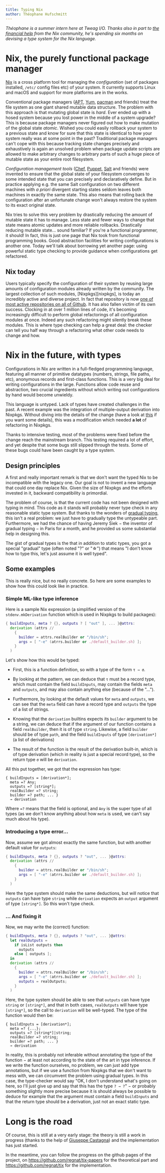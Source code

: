 ```yaml
---
title: Typing Nix
author: Théophane Hufschmitt
---
```


*Théophane is a summer intern here at Tweag I/O. Thanks also in part
to [the financial help][gofundme] from the Nix community, he's
spending six months on devising a type system for the Nix language.*

[gofundme]: https://www.gofundme.com/typing-nix

# Nix, the purely functional package manager

[Nix][nix] is a cross platform tool for managing the *configuration*
(set of packages installed, `/etc/` config files etc) of your system.
It currently supports Linux and macOS and support for more platforms
are in the works.

Conventional package managers
([APT][apt], [Yum][yum], [pacman][pacman] and friends) treat the file
system as one giant shared mutable data structure. The problem with
this approach is that mutating global state is *hard*. Ever ended up
with a hosed system because you lost power in the middle of a system
upgrade? This is because package managers never figured out how to
make mutation of the global state *atomic*. Wished you could easily
rollback your system to a previous state and know for sure that this
state is identical to how your system really was at some point in the
past? Traditional package managers can't cope with this because
tracking state changes precisely and exhaustively is again an unsolved
problem when package update scripts are allowed to make arbitrary
changes to arbitrary parts of such a huge piece of mutable state as
your entire root filesystem.

*Configuration management tools*
([Chef][chef], [Puppet][puppet], [Salt][salt] and friends) were
invented to ensure that the global state of your filesystem converges
to some intended state that you can precisely and declaratively
define. But in practice applying e.g. the same Salt configuration on
two different machines with *a priori* divergent starting states
seldom leaves both machines in exactly the same state. This also means
that rolling back the configuration after an unfortunate change won't
always restore the system to its exact original state.

Nix tries to solve this very problem by drastically reducing the
amount of mutable state it has to manage. Less state and fewer ways to
change that state means atomic updates and more reliable rollbacks.
Drastically reducing mutable state... sound familiar? If you're
a functional programmer, it should! In fact, this is just one page
that Nix took from functional programming books. Good abstraction
facilities for writing configurations is another one. Today we'll talk
about borrowing yet another page: using powerful static type checking
to provide guidance when configurations get refactored.

[nix]: https://nixos.org/nix
[apt]: https://wiki.debian.org/Apt
[yum]: http://yum.baseurl.org/
[pacman]: https://wiki.archlinux.org/index.php/pacman
[chef]: https://www.chef.io/chef/
[puppet]: https://puppet.com/solutions/configuration-management
[salt]: https://saltstack.com/

## Nix today

Users typically specify the configuration of their system by reusing
large amounts of configuration modules already written by the
community. The largest collection of such modules, [Nixpkgs][nixpkgs],
is today an incredibly active and diverse project. In fact that
repository is
now [one of most active repositories on all of Github][octoverse]. It
has also fallen victim of its own success. Clocking in at over
1 million lines of code, it's becoming increasingly difficult to
perform global refactorings of all configuration modules at once.
Indeed any such refactoring might silently break these modules. This
is where type checking can help a great deal: the checker can tell you
half way through a refactoring what other code needs to change and
how.

[octoverse]: https://octoverse.github.com

# Nix in the future, with types

Configurations in Nix are written in a full-fledged programming
language, featuring all manner of primitive datatypes (numbers,
strings, file paths, etc), anonymous records and first-class
functions. This is a very big deal for writing configurations in the
large. Functions allow code reuse and abstraction, two crucial
ingredients without which writing out configurations by hand would
become unwieldy.

This language is untyped. Lack of types have created challenges in the
past. A recent example was the integration of multiple-output
derivation into Nixpkgs. Without diving into the details of the change
(have a look
at
[this](http://lipa.ms.mff.cuni.cz/%7Ecunav5am/nix/closure-size-notes.pdf) if
you want some details), this was a modification which needed **a lot**
of refactoring in Nixpkgs.

Thanks to intensive testing, most of the problems were fixed before
the change reach the mainstream branch. This testing required a lot of
effort, and yet despite that some bugs still slipped through the
tests. Some of these bugs could have been caught by a type system.

## Design principles

A first and really important remark is that we don't want the typed
Nix to be incompatible with the legacy one. Our goal is not to invent
a new language that could one day replace Nix. Given the size of
Nixpkgs and the efforts invested in it, backward compatibility is
primordial.

The problem of course, is that the current code has not been designed
with typing in mind. This code as it stands will probably never type
check in any reasonable static type system. But thanks to the wonders
of [gradual typing][gradual-typing], this isn't a real problem: we
just have to gradually type the untypeable part. Furthermore, we had
the chance of having Jeremy Siek − the inventor of gradual typing − in
Paris for a month, and he provided us some substantial help in designing
this.

The gist of gradual types is the that in addition to static types, you
got a special "gradual" type (often noted "?" or "☆") that means "I
don't know how to type this, let's just assume it is well typed".

[gradual-typing]: http://homes.soic.indiana.edu/jsiek/what-is-gradual-typing

## Some examples

This is really nice, but no really concrete. So here are some examples
to show how this could look like in practice.

### Simple ML-like type inference

Here is a sample Nix expression (a simplified version of the
`stdenv.mkDerivation` function which is used in Nixpkgs to build packages):

```nix
{ buildInputs, meta ? {}, outputs ? [ "out" ], ... }@attrs:
  derivation (attrs //
    {
      builder = attrs.realBuilder or "/bin/sh";
      args = [ "-e" (atrrs.builder or ./default_builder.sh) ];
    }
  )
```

Let's show how this would be typed:

- First, this is a function definition, so with a type of the form `τ → σ`.

- By looking at the pattern, we can deduce that `τ` must be a record type,
  which must contain the field `buildInputs`, may contain the fields `meta` and
  `outputs`, and may also contain anything else (because of the "...").

- Furthermore, by looking at the default values for `meta` and `outputs`, we
  can see that the `meta` field can have a record type and `outputs` the
  type of a list of strings.

- Knowing that the `derivation` builtins expects its `builder` argument to be a
  string, we can deduce that if the argument of our function contains a field
  `realBuilder`, then it is of type `string`. Likewise, a field `builder`
  should be of type `path`, and the field `buildInputs` of type `[derivation*]`
  (a list of derivations)

- The result of the function is the result of the derivation built-in, which is
  of type derivation (which in reality is just a special record type), so the
  return type `σ` will be `derivation`.

All this put together, we got that the expression has type:

```
{ buildInputs = [derivation*];
  meta =? Any;
  outputs =? [string*];
  realBuilder =? string;
  builder =? path; ... }
  → derivation
```

Where `=?` means that the field is optional, and `Any` is the super type of all
types (as we don't know anything about how `meta` is used, we can't say much
about his type).

### Introducing a type error...

Now, assume we got almost exactly the same function, but with another default
value for `outputs`:

```nix
{ buildInputs, meta ? {}, outputs ? "out", ... }@attrs:
  derivation (attrs //
    {
      builder = attrs.realBuilder or "/bin/sh";
      args = [ "-e" (atrrs.builder or ./default_builder.sh) ];
    }
  )
```

Here the type system should make the same deductions, but will notice that
`outputs` can have type `string` while `derivation` expects an `output`
argument of type `[string*]`. So this won't type check.

### ... And fixing it

Now, we may write the (correct) function:

```nix
{ buildInputs, meta ? {}, outputs ? "out", ... }@attrs:
  let realOutputs =
    if isList outputs then
      outputs
    else [ outputs ];
  in
  derivation (attrs //
    {
      builder = attrs.realBuilder or "/bin/sh";
      args = [ "-e" (atrrs.builder or ./default_builder.sh) ];
      outputs = realOutputs;
    }
  )
```

Here, the type system should be able to see that `outputs` can have type
`string` or `[string*]`, and that in both cases, `realOutputs` will have type
`[string*]`, so the call to `derivation` will be well-typed. The type of the
function would then be:

```
{ buildInputs = [derivation*];
  meta =? {...};
  outputs =? [string*]|string;
  realBuilder =? string;
  builder =? path; ... }
  → derivation
```

In reality, this is probably not inferable without annotating the type of the
function − at least not according to the state of the art in type inference.
If we write the function ourselves, no problem, we can just add type
annotations, but if we use a function from Nixpkgs that we don't want to mess
with, we can circumvent the problem using gradual types. In this case, the
type-checker would say "OK, I don't understand what's going on here, so I'll
just give up and say that this has the type `? → ?`" − or probably something
slightly more precise because it is should always be possible to deduce for
example that the argument must contain a field `buildInputs` and that the
return type should be a derivation, just not an exact static type.

# Long is the road

Of course, this is still at a very early stage: the theory is still a work in
progress (thanks to the help of [Giuseppe Castagna](https://www.irif.fr/~gc/))
and the implementation has just started.

In the meantime, you can follow the progress on the github pages of the
project, on <https://github.com/regnat/tix-papers> for the theoretical part and
<https://github.com/regnat/tix> for the implementation.
